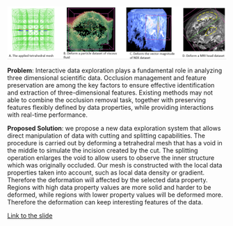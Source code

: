 ![Virtual Retractor](images/2017-3-13/retractor.png)

**Problem**: Interactive data exploration plays a fundamental role in analyzing
three dimensional scientific data. Occlusion management and feature
preservation are among the key factors to ensure effective identification and
extraction of three-dimensional features. Existing methods may not able to
combine the occlusion removal task, together with preserving features flexibly
defined by data properties, while providing interactions with real-time
performance.

**Proposed Solution**: we propose a new data exploration system that allows
direct manipulation of data with cutting and splitting capabilities. The
procedure is carried out by deforming a tetrahedral mesh that has a void in the
middle to simulate the incision created by the cut. The splitting operation
enlarges the void to allow users to observe the inner structure which was
originally occluded. Our mesh is constructed with the local data properties
taken into account, such as local data density or gradient. Therefore the
deformation will affected by the selected data property. Regions with high data
property values are more solid and harder to be deformed, while regions with
lower property values will be deformed more. Therefore the deformation can keep
interesting features of the data.

[Link to the slide](files/2017-3-13/virtual_retractor.pptx)
